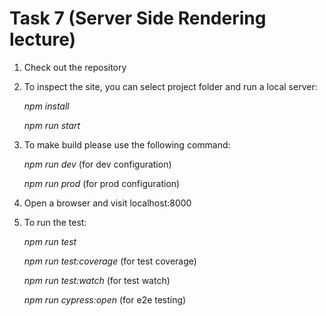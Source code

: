 # Task 7 (Server Side Rendering lecture)

1. Check out the repository
2. To inspect the site, you can select project folder and run a local server:

    *npm install*

    *npm run start*

3. To make build please use the following command:

    *npm run dev*  (for dev configuration)

    *npm run prod*  (for prod configuration)

4. Open a browser and visit localhost:8000

5. To run the test:

    *npm run test*

    *npm run test:coverage* (for test coverage)

    *npm run test:watch* (for test watch)

    *npm run cypress:open* (for e2e testing)